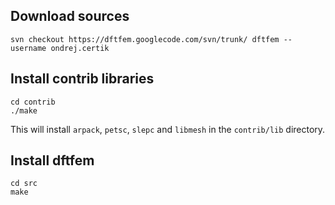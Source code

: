 ## Download sources ##

```
svn checkout https://dftfem.googlecode.com/svn/trunk/ dftfem --username ondrej.certik
```

## Install contrib libraries ##

```
cd contrib
./make
```

This will install `arpack`, `petsc`, `slepc` and `libmesh` in the `contrib/lib` directory.

## Install dftfem ##

```
cd src
make
```